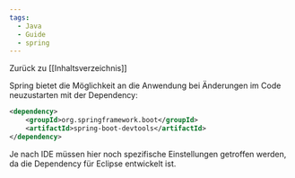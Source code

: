 ```yaml
---
tags:
  - Java
  - Guide
  - spring
---
```

Zurück zu [[Inhaltsverzeichnis]]

Spring bietet die Möglichkeit an die Anwendung bei Änderungen im Code neuzustarten mit der Dependency:
```xml
<dependency>  
	<groupId>org.springframework.boot</groupId>  
	<artifactId>spring-boot-devtools</artifactId>  
</dependency>
```

Je nach IDE müssen hier noch spezifische Einstellungen getroffen werden, da die Dependency für Eclipse entwickelt ist.